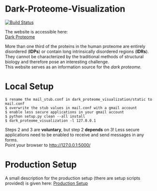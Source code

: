 # Dark-Proteome-Visualization
[![Build Status](https://travis-ci.org/Zethson/dark-proteome-visualization.svg?branch=development)](https://travis-ci.org/Zethson/dark-proteome-visualization)

The website is accessible here:     
[Dark Proteome](http://dark-proteome.com)

More than one third of the proteins in the human proteome are entirely disordered (<b>IDPs</b>) or contain long intrinsically disordered regions (<b>IDRs</b>).<br />
They cannot be characterized by the traditional methods of structural biology and therefore pose an interesting challenge. <br />
This website serves as an information source for the <i>dark proteome.</i>

# Local Setup
```
$ rename the mail_stub.conf in dark_proteome_visualization/static to mail.conf
$ overwrite the stub values in mail.conf with a gmail account 
$ enable less secure applications in your gmail account
$ python setup.py clean --all install
$ dark_proteome_visualization -l 127.0.0.1
```
Steps 2 and 3 are <b>voluntary</b>, but step 2 <b>depends</b> on 3! Less secure applications need to be enabled to receive and send messages in any forms.       
Point your browser to http://127.0.0.1:5000/    

# Production Setup
A small description for the production setup (there are setup scripts provided) is given here: [Production Setup](production_setup/README.md)
